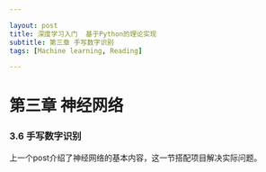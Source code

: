 ```yaml
---

layout: post
title: 深度学习入门  基于Python的理论实现
subtitle: 第三章 手写数字识别
tags: [Machine learning, Reading]

---
```


<head>
    <script src="https://cdn.mathjax.org/mathjax/latest/MathJax.js?config=TeX-AMS-MML_HTMLorMML" type="text/javascript"></script>
    <script type="text/x-mathjax-config">
        MathJax.Hub.Config({
            tex2jax: {
            skipTags: ['script', 'noscript', 'style', 'textarea', 'pre'],
            inlineMath: [['$','$']]
            }
        });
    </script>
</head>


# 第三章 神经网络

### 3.6 手写数字识别


上一个post介绍了神经网络的基本内容，这一节搭配项目解决实际问题。

